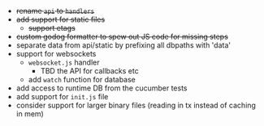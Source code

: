 * ~~rename `api` to `handlers`~~
* ~~add support for static files~~
    * ~~support etags~~
* ~~custom godog formatter to spew out JS code for missing steps~~
* separate data from api/static by prefixing all dbpaths with 'data'
* support for websockets
    * `websocket.js` handler
        * TBD the API for callbacks etc
    * add `watch` function for database
* add access to runtime DB from the cucumber tests
* add support for `init.js` file
* consider support for larger binary files (reading in tx instead of caching in mem)